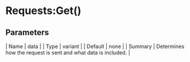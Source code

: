 # Requests:Get()
## Parameters
| Name | data |
| Type | variant |
| Default | none |
| Summary | Determines how the request is sent and what data is included. |


